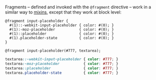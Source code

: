 <!--{

"title": "Fragments"

}-->

Fragments – defined and invoked with the <code>@fragment</code> directive – work in a similar way to [mixins](#core--mixins), except that they work at block level:

```crush
@fragment input-placeholder {
  #(1)::-webkit-input-placeholder { color: #(0); }
  #(1):-moz-placeholder           { color: #(0); }
  #(1)::placeholder               { color: #(0); }
  #(1).placeholder-state          { color: #(0); }
}

@fragment input-placeholder(#777, textarea);
```

```css
textarea::-webkit-input-placeholder { color: #777; }
textarea:-moz-placeholder           { color: #777; }
textarea::placeholder               { color: #777; }
textarea.placeholder-state          { color: #777; }
```
